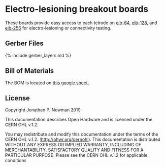 # Electro-lesioning breakout boards
These boards provide easy access to each tetrode on
[eib-64](../eib-64/README.md), [eib-128](../eib-128/README.md), and
[eib-256](../eib-256/README.md) for electro-lesioning or connectivity testing.

## Gerber Files
{% include gerber_layers.md %}

## Bill of Materials
The BOM is located on [this google
sheet](https://docs.google.com/spreadsheets/d/1F-KWcdvH_63iXjZf0cgCfDiFX6XXW3qw6rlR8DZrFpQ/edit#gid=1934583654).

## License
Copyright Jonathan P. Newman 2019

This documentation describes Open Hardware and is licensed under the
CERN OHL v.1.2.

You may redistribute and modify this documentation under the terms of the CERN
OHL v.1.2. (http://ohwr.org/cernohl). This documentation is distributed WITHOUT
ANY EXPRESS OR IMPLIED WARRANTY, INCLUDING OF MERCHANTABILITY, SATISFACTORY
QUALITY AND FITNESS FOR A PARTICULAR PURPOSE. Please see the CERN OHL v.1.2 for
applicable conditions

